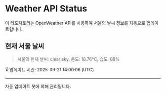 
# Weather API Status

이 리포지토리는 OpenWeather API를 사용하여 서울의 날씨 정보를 자동으로 업데이트합니다.

## 현재 서울 날씨
> 서울의 현재 날씨: clear sky, 온도: 18.76°C, 습도: 88%

⏳ 업데이트 시간: 2025-09-21 14:00:06 (UTC)

---
자동 업데이트 봇에 의해 관리됩니다.
